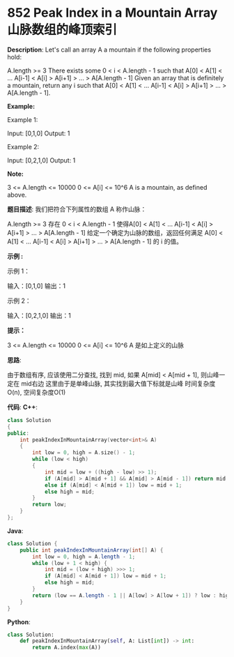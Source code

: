 # 852 Peak Index in a Mountain Array 山脉数组的峰顶索引

__Description__:
Let's call an array A a mountain if the following properties hold:

A.length >= 3
There exists some 0 < i < A.length - 1 such that A[0] < A[1] < ... A[i-1] < A[i] > A[i+1] > ... > A[A.length - 1]
Given an array that is definitely a mountain, return any i such that A[0] < A[1] < ... A[i-1] < A[i] > A[i+1] > ... > A[A.length - 1].

__Example:__

Example 1:

Input: [0,1,0]
Output: 1

Example 2:

Input: [0,2,1,0]
Output: 1

__Note:__

3 <= A.length <= 10000
0 <= A[i] <= 10^6
A is a mountain, as defined above.

__题目描述__:
我们把符合下列属性的数组 A 称作山脉：

A.length >= 3
存在 0 < i < A.length - 1 使得A[0] < A[1] < ... A[i-1] < A[i] > A[i+1] > ... > A[A.length - 1]
给定一个确定为山脉的数组，返回任何满足 A[0] < A[1] < ... A[i-1] < A[i] > A[i+1] > ... > A[A.length - 1] 的 i 的值。

__示例 :__

示例 1：

输入：[0,1,0]
输出：1

示例 2：

输入：[0,2,1,0]
输出：1

__提示：__

3 <= A.length <= 10000
0 <= A[i] <= 10^6
A 是如上定义的山脉

__思路__:

由于数组有序, 应该使用二分查找, 找到 mid, 如果 A[mid] < A[mid + 1], 则山峰一定在 mid右边
这里由于是单峰山脉, 其实找到最大值下标就是山峰
时间复杂度O(n), 空间复杂度O(1)

__代码__:
__C++__:

```C++
class Solution 
{
public:
    int peakIndexInMountainArray(vector<int>& A) 
    {
        int low = 0, high = A.size() - 1;
        while (low < high)
        {
            int mid = low + ((high - low) >> 1);
            if (A[mid] > A[mid + 1] && A[mid] > A[mid - 1]) return mid;
            else if (A[mid] < A[mid + 1]) low = mid + 1;
            else high = mid;
        }
        return low;
    }
};
```

__Java__:

```Java
class Solution {
    public int peakIndexInMountainArray(int[] A) {
        int low = 0, high = A.length - 1;
        while (low + 1 < high) {
            int mid = (low + high) >>> 1;
            if (A[mid] < A[mid + 1]) low = mid + 1;
            else high = mid;
        }
        return (low == A.length - 1 || A[low] > A[low + 1]) ? low : high;
    }
}
```

__Python__:

```Python
class Solution:
    def peakIndexInMountainArray(self, A: List[int]) -> int:
        return A.index(max(A))
```

